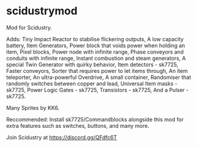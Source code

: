 # scidustrymod

Mod for Scidustry.

Adds:
    Tiny Impact Reactor to stabilise flickering outputs,
    A low capacity battery,
    Item Generators,
    Power block that voids power when holding an item,
    Pixel blocks,
    Power node with infinite range,
    Phase conveyors and conduits with infinite range,
    Instant combustion and steam generators,
    A special Twin Generator with quirky behavior,
    Item detectors - sk7725,
    Faster conveyors,
    Sorter that requires power to let items through,
    An item teleporter,
    An ultra-powerful Overdrive,
    A small container,
    Randomiser that randomly switches between copper and lead,
    Universal Item masks - sk7725,
    Power Logic Gates - sk7725,
    Transistors - sk7725,
    And a Pulser - sk7725.

Many Sprites by KK6.

Reccommended: Install sk7725/Commandblocks alongside this mod for extra features such as switches, buttons, and many more.

Join Scidustry at https://discord.gg/QFdfc6T
